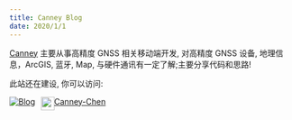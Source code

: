 ```yaml
---
title: Canney Blog
date: 2020/1/1
---
```

 [Canney](http://canney.cn) 主要从事高精度 GNSS 相关移动端开发, 对高精度 GNSS 设备, 地理信息，ArcGIS, 蓝牙, Map, 与硬件通讯有一定了解;主要分享代码和思路!

此站还在建设, 你可以访问:
<div>
<img src="https://g.csdnimg.cn/static/logo/favicon.ico" style="float:left;"/><a href="https://blog.csdn.net/canney_chen" style="float:left;">Blog</a>
<img src="https://github.githubassets.com/favicons/favicon.png" style="margin-left:10px;float:left;width:24px;height:24px;"/>
<a href="https://github.com/canney-chen" style="float:left;">Canney-Chen</a>
</div>